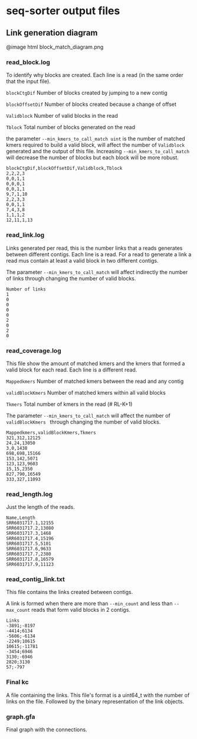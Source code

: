 # seq-sorter output files

## Link generation diagram
@image html block_match_diagram.png

### read_block.log

To identify why blocks are created. Each line is a read (in the same order that the input file).


`blockCtgDif` Number of blocks created by jumping to a new contig

`blockOffsetDif` Number of blocks created because a change of offset

`Validblock` Number of valid blocks in the read

`Tblock` Total number of blocks generated on the read

the parameter `--min_kmers_to_call_match uint` is the number of matched kmers required to build a valid block, will affect the number of `Validblock` generated and the output of this file. Increasing `--min_kmers_to_call_match` will decrease the number of blocks but each block will be more robust.


```
blockCtgDif,blockOffsetDif,Validblock,Tblock
2,2,2,3
0,0,1,1
0,0,0,1
0,0,1,1
9,7,1,10
2,2,3,3
0,0,1,1
7,4,3,8
1,1,1,2
12,11,1,13
```

### read_link.log

Links generated per read, this is the number links that a reads generates between different contigs. Each line is a read. For a read to generate a link a read mus contain at least a valid block in two different contigs.

The parameter `--min_kmers_to_call_match` will affect indirectly the number of links through changing the number of valid blocks.

```
Number of links
1
0
0
0
0
2
0
2
0
```

### read_coverage.log

This file show the amount of matched kmers and the kmers that formed a valid block for each read. Each line is a different read.

`Mappedkmers` Number of matched kmers between the read and any contig

`validBlockKmers` Number of matched kmers within all valid blocks

`Tkmers` Total number of kmers in the read (# RL-K+1)

The parameter `--min_kmers_to_call_match` will affect the number of `validBlockKmers ` through changing the number of valid blocks.

```
Mappedkmers,validBlockKmers,Tkmers
321,312,12125
24,24,13050
3,0,1438
698,698,15166
153,142,5071
123,123,9603
15,15,2350
827,790,16549
333,327,11093
```

### read_length.log

Just the length of the reads.

```
Name,Length
SRR6031717.1,12155
SRR6031717.2,13080
SRR6031717.3,1468
SRR6031717.4,15196
SRR6031717.5,5101
SRR6031717.6,9633
SRR6031717.7,2380
SRR6031717.8,16579
SRR6031717.9,11123
```


### read_contig_link.txt

This file contains the links created between contigs. 

A link is formed when there are more than `--min_count` and less than `--max_count` reads that form valid blocks in 2 contigs.

```
Links
-3891;-8197
-4414;6134
-5606;-6134
-2249;10615
10615;-11781
-3454;6946
3130;-6946
2820;3130
57;-797
```

### Final kc

A file containing the links. This file's format is a uint64_t with the number of links on the file. 
Followed by the binary representation of the link objects.

### graph.gfa

Final graph with the connections.